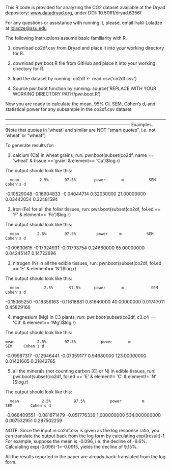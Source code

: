 This R code is provided for analyzing the CO2 dataset available at the Dryad depository:
www.datadryad.org, under DOI: 10.5061/dryad.6356f

For any questions or assistance with running it, please, email Irakli Loladze at loladze@asu.edu

The following instructions assume basic familiarity with R.

1) download co2df.csv from Dryad and place it into your working directory for R.

2) download pwr.boot.R file from GitHub and place it into your working directory for R.

3) load the dataset by running: co2df <- read.csv('co2df.csv')

4) Source pwr.boot function by running: source('REPLACE WITH YOUR WORKING DIRECTORY PATH/pwr.boot.R')

Now you are ready to calculate the mean, 95% CI, SEM, Cohen’s d, and statistical power for any subsample in the co2df.csv dataset

————————————————————————————————————————————————————————————————
Examples.
(Note that quotes in 'wheat' and similar are NOT “smart quotes”, i.e. not ‘wheat’ or “wheat”)

To generate results for:

1) calcium (Ca) in wheat grains, run:
pwr.boot(subset(co2df, name == 'wheat' & tissue =='grain' & element== 'Ca')$log.r)

The output should look like this:

      mean         2.5%       97.5%        power       m           SEM    Cohen's d 
-0.10529048 -0.16904833 -0.04044714  0.32030000 21.00000000  0.03442054  0.32481594 

2) iron (Fe) for all the foliar tissues, run:
pwr.boot(subset(co2df, fol.ed == 'F' & element== 'Fe')$log.r)

The output should look like this:

      mean        2.5%        97.5%         power     m           SEM     Cohen's d 
-0.09630615 -0.17924931 -0.01793754  0.24660000 65.00000000  0.04245147  0.14722696 

3) nitrogen (N) in all the edible tissues, run:
pwr.boot(subset(co2df, fol.ed == 'E' & element== 'N')$log.r)

The output should look like this:

      mean       	 2.5%       97.5%      power       m            SEM     Cohen's d 
-0.15065250 -0.18356163 -0.11618881  0.81640000 40.00000000  0.01747011  0.45829166 


4) magnesium (Mg) in C3 plants, run:
pwr.boot(subset(co2df, c3.c4 == 'C3' & element== 'Mg')$log.r)

The output should look like this:

    mean          2.5%        97.5%           power       m              SEM     Cohen's d 
 -0.09987317  -0.12946441  -0.07359177   0.94680000 123.00000000   0.01421605   0.31842785


5) all the minerals (not counting carbon (C) or N) in edible tissues, run:
pwr.boot(subset(co2df, fol.ed == 'E' & element!= 'C' & element!= 'N' )$log.r)

The output should look like this:

      mean          2.5%          97.5%           power         m              SEM        Cohen's d 
 -0.066409551  -0.081671479  -0.051776339   1.000000000 534.000000000   0.007532951   0.287502259 


NOTE: Since the input in co2df.csv is given as the log response ratio, you can translate the output back from the log form by calculating expt(result)-1. 
For example, suppose the mean is -0.096, i.e. the decline of -9.6%. Calculating exp(-0.096)-1=-0.0915, yields the decline of 9.15%.

All the results reported in the paper are already back-translated from the log form.
